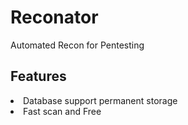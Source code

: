 # Reconator
Automated Recon for Pentesting 

## Features

<li> Database support permanent storage
<li> Fast scan and Free
